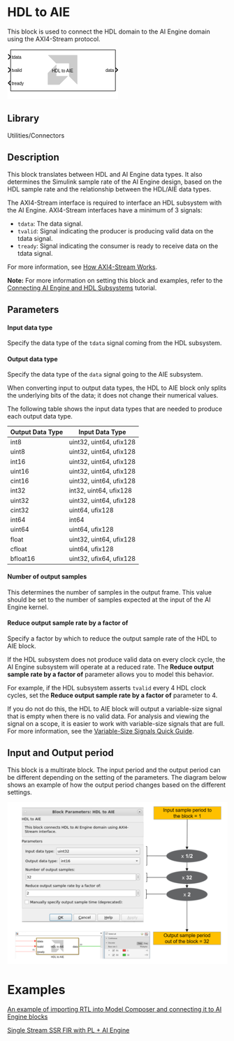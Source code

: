 # HDL to AIE

This block is used to connect the HDL domain to the AI Engine domain
using the AXI4-Stream protocol.  

![](./Images/block.png)  

## Library

Utilities/Connectors

## Description

This block translates between HDL and AI Engine data types. It also determines the Simulink sample rate of the AI Engine design, based on the HDL sample rate and the relationship between the HDL/AIE data types.

The AXI4-Stream interface is required to interface an HDL subsystem with the AI Engine. AXI4-Stream interfaces have a minimum of 3 signals:

* `tdata`: The data signal.
* `tvalid`: Signal indicating the producer is producing valid data on the tdata signal.
* `tready`: Signal indicating the consumer is ready to receive data on the tdata signal.

For more information, see [How AXI4-Stream Works](https://docs.xilinx.com/r/en-US/ug1399-vitis-hls/How-AXI4-Stream-Works).

**Note:** For more information on setting this block and examples, refer to
the [Connecting AI Engine and HDL Subsystems](https://github.com/Xilinx/Vitis_Model_Composer/blob/HEAD/Tutorials/AIE-PL/AIE_HDL_tutorial) tutorial.

## Parameters

#### Input data type

Specify the data type of the `tdata` signal coming from the HDL subsystem.

#### Output data type 

Specify the data type of the `data` signal going to the AIE subsystem.

When converting input to output data types, the HDL to AIE block only splits the underlying bits of the data; it does not change their numerical values.

The following table shows the input data types that are needed to produce each output data type.

| Output Data Type | Input Data Type           |
|------------------|---------------------------|
| int8             | uint32, uint64, ufix128   |
| uint8            | uint32, uint64, ufix128   |
| int16            | uint32, uint64, ufix128   |
| uint16           | uint32, uint64, ufix128   |
| cint16           | uint32, uint64, ufix128   |
| int32            | int32,  uint64, ufix128   |
| uint32           | uint32, uint64, ufix128   |
| cint32           | uint64, ufix128           |
| int64            | int64                     |
| uint64           | uint64, ufix128           |
| float            | uint32, uint64, ufix128   |
| cfloat           | uint64, ufix128           |
| bfloat16         | uint32, ufix64, ufix128   |

#### Number of output samples  

This determines the number of samples in the output frame. This value should be set to the number of samples expected at the input of the AI Engine kernel.

#### Reduce output sample rate by a factor of

Specify a factor by which to reduce the output sample rate of the HDL to AIE block.

If the HDL subsystem does not produce valid data on every clock cycle, the AI Engine subsystem will operate at a reduced rate. The **Reduce output sample rate by a factor of** parameter allows you to model this behavior.

For example, if the HDL subsystem asserts `tvalid` every 4 HDL clock cycles, set the **Reduce output sample rate by a factor of** parameter to 4.

If you do not do this, the HDL to AIE block will output a variable-size signal that is empty when there is no valid data. For analysis and viewing the signal on a scope, it is easier to work with variable-size signals that are full. For more information, see the [Variable-Size Signals Quick Guide](https://github.com/Xilinx/Vitis_Model_Composer/HEAD/2023.2/QuickGuides/Variable_Size_Signals).

## Input and Output period
This block is a multirate block. The input period and the output period can be different depending on the setting of the parameters. The diagram below shows an example of how the output period changes based on the different settings.

<img src="./Images/HDL_to_AIE_period.png" width="800">

# Examples
[An example of importing RTL into Model Composer and connecting it to AI Engine blocks](https://github.com/abehbood/Vitis_Model_Composer/tree/2023.2/Examples/AIENGINE_plus_PL/AIE_HDL/AIE_HDL_cosim_rtl_blackbox)

[Single Stream SSR FIR with PL + AI Engine](https://github.com/abehbood/Vitis_Model_Composer/tree/2023.2/Examples/AIENGINE_plus_PL/AIE_HDL/SingleStreamSSR_FIR_withPL)



